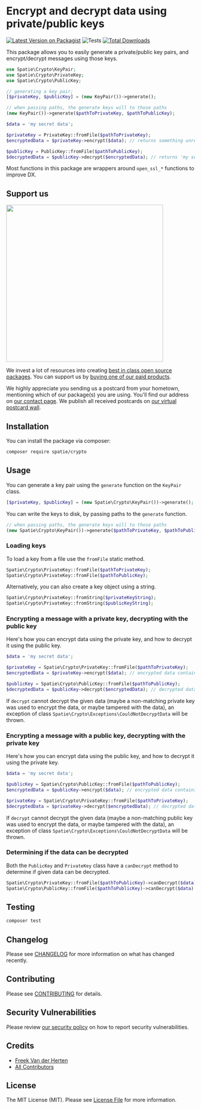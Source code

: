 # Encrypt and decrypt data using private/public keys

[![Latest Version on Packagist](https://img.shields.io/packagist/v/spatie/crypto.svg?style=flat-square)](https://packagist.org/packages/spatie/crypto)
![Tests](https://github.com/spatie/crypto/workflows/Tests/badge.svg)
[![Total Downloads](https://img.shields.io/packagist/dt/spatie/crypto.svg?style=flat-square)](https://packagist.org/packages/spatie/crypto)


This package allows you to easily generate a private/public key pairs, and encrypt/decrypt messages using those keys. 

```php
use Spatie\Crypto\KeyPair;
use Spatie\Crypto\PrivateKey;
use Spatie\Crypto\PublicKey;

// generating a key pair;
[$privateKey, $publicKey] = (new KeyPair())->generate();

// when passing paths, the generate keys will to those paths
(new KeyPair())->generate($pathToPrivateKey, $pathToPublicKey);

$data = 'my secret data';

$privateKey = PrivateKey::fromFile($pathToPrivateKey);
$encryptedData = $privateKey->encrypt($data); // returns something unreadable

$publicKey = PublicKey::fromFile($pathToPublicKey);
$decryptedData = $publicKey->decrypt($encryptedData); // returns 'my secret data'
```

Most functions in this package are wrappers around `open_ssl_*` functions to improve DX.

## Support us

[<img src="https://github-ads.s3.eu-central-1.amazonaws.com/package-skeleton-php.jpg?t=1" width="419px" />](https://spatie.be/github-ad-click/crypto)

We invest a lot of resources into creating [best in class open source packages](https://spatie.be/open-source). You can support us by [buying one of our paid products](https://spatie.be/open-source/support-us).

We highly appreciate you sending us a postcard from your hometown, mentioning which of our package(s) you are using. You'll find our address on [our contact page](https://spatie.be/about-us). We publish all received postcards on [our virtual postcard wall](https://spatie.be/open-source/postcards).

## Installation

You can install the package via composer:

```bash
composer require spatie/crypto
```

## Usage

You can generate a key pair using the `generate` function on the `KeyPair` class.

```php
[$privateKey, $publicKey] = (new Spatie\Crypto\KeyPair())->generate();
```

You can write the keys to disk, by passing paths to the `generate` function. 

```php
// when passing paths, the generate keys will to those paths
(new Spatie\Crypto\KeyPair())->generate($pathToPrivateKey, $pathToPublicKey)
```

### Loading keys

To load a key from a file use the `fromFile` static method.

```php
Spatie\Crypto\PrivateKey::fromFile($pathToPrivateKey);
Spatie\Crypto\PrivateKey::fromFile($pathToPublicKey);
```

Alternatively, you can also create a key object using a string.

```php
Spatie\Crypto\PrivateKey::fromString($privateKeyString);
Spatie\Crypto\PrivateKey::fromString($publicKeyString);
```

### Encrypting a message with a private key, decrypting with the public key

Here's how you can encrypt data using the private key, and how to decrypt it using the public key.

```php
$data = 'my secret data';

$privateKey = Spatie\Crypto\PrivateKey::fromFile($pathToPrivateKey);
$encryptedData = $privateKey->encrypt($data); // encrypted data contains something unreadable

$publicKey = Spatie\Crypto\PublicKey::fromFile($pathToPublicKey);
$decryptedData = $publicKey->decrypt($encryptedData); // decrypted data contains 'my secret data'
```

If `decrypt` cannot decrypt the given data (maybe a non-matching private key was used to encrypt the data, or maybe tampered with the data), an exception of class `Spatie\Crypto\Exceptions\CouldNotDecryptData` will be thrown.

### Encrypting a message with a public key, decrypting with the private key

Here's how you can encrypt data using the public key, and how to decrypt it using the private key.

```php
$data = 'my secret data';

$publicKey = Spatie\Crypto\PublicKey::fromFile($pathToPublicKey);
$encryptedData = $publicKey->encrypt($data); // encrypted data contains something unreadable

$privateKey = Spatie\Crypto\PrivateKey::fromFile($pathToPrivateKey);
$decryptedData = $privateKey->decrypt($encryptedData); // decrypted data contains 'my secret data'
```

If `decrypt` cannot decrypt the given data (maybe a non-matching public key was used to encrypt the data, or maybe tampered with the data), an exception of class `Spatie\Crypto\Exceptions\CouldNotDecryptData` will be thrown.

### Determining if the data can be decrypted

Both the `PublicKey` and `PrivateKey` class have a `canDecrypt` method to determine if given data can be decrypted.

```php
Spatie\Crypto\PrivateKey::fromFile($pathToPublicKey)->canDecrypt($data) // returns a boolean;
Spatie\Crypto\PublicKey::fromFile($pathToPublicKey)->canDecrypt($data) // returns a boolean;
```

## Testing

``` bash
composer test
```

## Changelog

Please see [CHANGELOG](CHANGELOG.md) for more information on what has changed recently.

## Contributing

Please see [CONTRIBUTING](.github/CONTRIBUTING.md) for details.

## Security Vulnerabilities

Please review [our security policy](../../security/policy) on how to report security vulnerabilities.

## Credits

- [Freek Van der Herten](https://github.com/freekmurze)
- [All Contributors](../../contributors)

## License

The MIT License (MIT). Please see [License File](LICENSE.md) for more information.
